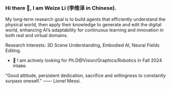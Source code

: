 ### Hi there 👋, I am Weize Li (李维泽 in Chinese).

  My long‐term research goal is to build agents that efficiently understand the physical world, then apply their knowledge to generate
and edit the digital world, enhancing AI’s adaptability for continuous learning and innovation in both real and virtual domains.

Research Interests: 3D Scene Understanding, Embodied AI, Neural Fields Editing.

- 🤔 I am actively looking for Ph.D@Vision/Graphics/Robotics in Fall 2024 intake. 
  
“Good attitude, persistent dedication, sacrifice and willingness to constantly surpass oneself.” —— Lionel Messi.
